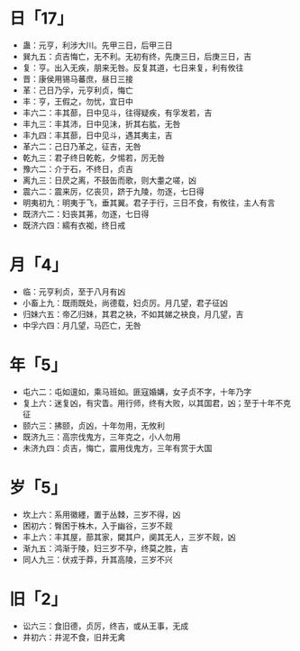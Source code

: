 # 日「17」
* 蛊：元亨，利涉大川。先甲三日，后甲三日
* 巽九五：贞吉悔亡，无不利。无初有终，先庚三日，后庚三日，吉
* 复：亨。出入无疾，朋来无咎。反复其道，七日来复，利有攸往
* 晋：康侯用锡马蕃庶，昼日三接
* 革：己日乃孚，元亨利贞，悔亡
* 丰：亨，王假之，勿忧，宜日中
* 丰六二：丰其蔀，日中见斗，往得疑疾，有孚发若，吉
* 丰九三：丰其沛，日中见沬，折其右肱，无咎
* 丰九四：丰其蔀，日中见斗，遇其夷主，吉
* 革六二：己日乃革之，征吉，无咎
* 乾九三：君子终日乾乾，夕惕若，厉无咎
* 豫六二：介于石，不终日，贞吉
* 离九三：日昃之离，不鼓缶而歌，则大耋之嗟，凶
* 震六二：震来厉，亿丧贝，跻于九陵，勿逐，七日得
* 明夷初九：明夷于飞，垂其翼。君子于行，三日不食，有攸往，主人有言
* 既济六二：妇丧其茀，勿逐，七日得
* 既济六四：繻有衣袽，终日戒
# 月「4」
* 临：元亨利贞，至于八月有凶
* 小畜上九：既雨既处，尚德载，妇贞厉。月几望，君子征凶
* 归妹六五：帝乙归妹，其君之袂，不如其娣之袂良，月几望，吉
* 中孚六四：月几望，马匹亡，无咎
# 年「5」
* 屯六二：屯如邅如，乘马班如。匪寇婚媾，女子贞不字，十年乃字
* 复上六：迷复凶，有灾眚。用行师，终有大败，以其国君，凶；至于十年不克征
* 颐六三：拂颐，贞凶，十年勿用，无攸利
* 既济九三：高宗伐鬼方，三年克之，小人勿用
* 未济九四：贞吉，悔亡，震用伐鬼方，三年有赏于大国
# 岁「5」
* 坎上六：系用徽纆，置于丛棘，三岁不得，凶
* 困初六：臀困于株木，入于幽谷，三岁不觌
* 丰上六：丰其屋，蔀其家，闚其户，阒其无人，三岁不觌，凶
* 渐九五：鸿渐于陵，妇三岁不孕，终莫之胜，吉
* 同人九三：伏戎于莽，升其高陵，三岁不兴
# 旧「2」
* 讼六三：食旧德，贞厉，终吉，或从王事，无成
* 井初六：井泥不食，旧井无禽